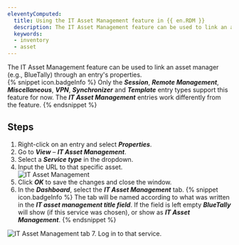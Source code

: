 ```yaml
---
eleventyComputed:
  title: Using the IT Asset Management feature in {{ en.RDM }}
  description: The IT Asset Management feature can be used to link an asset manager through an entry's properties
  keywords: 
  - inventory
  - asset
---
```

The IT Asset Management feature can be used to link an asset manager (e.g., BlueTally) through an entry's properties.  
{% snippet icon.badgeInfo %}
Only the ***Session***, ***Remote Management***, ***Miscellaneous***, ***VPN***, ***Synchronizer*** and ***Template*** entry types support this feature for now. The ***IT Asset Management*** entries work differently from the feature.
{% endsnippet %}

## Steps
1. Right-click on an entry and select ***Properties***.
1. Go to ***View*** – ***IT Asset Management***.
1. Select a ***Service type*** in the dropdown.
1. Input the URL to that specific asset.  
![IT Asset Management](/img/en/kb/KB0058.png)
1. Click ***OK*** to save the changes and close the window.
1. In the ***Dashboard***, select the ***IT Asset Management*** tab.
{% snippet icon.badgeInfo %}
The tab will be named according to what was written in the ***IT asset management title field***. If the field is left empty ***BlueTally*** will show (if this service was chosen), or show as ***IT Asset Management***.
{% endsnippet %}  

![IT Asset Management tab](/img/en/kb/KB0059.png)
7. Log in to that service.
